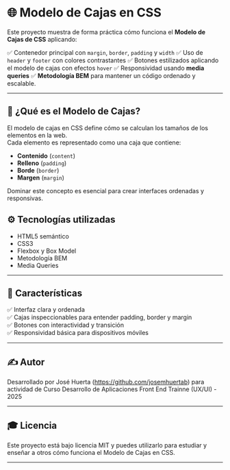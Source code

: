 # 🌐 Modelo de Cajas en CSS

Este proyecto muestra de forma práctica cómo funciona el **Modelo de Cajas de CSS** aplicando:

✅ Contenedor principal con `margin`, `border`, `padding` y `width`
✅ Uso de `header` y `footer` con colores contrastantes
✅ Botones estilizados aplicando el modelo de cajas con efectos `hover`
✅ Responsividad usando **media queries**
✅ **Metodología BEM** para mantener un código ordenado y escalable.

---

## 🎯 ¿Qué es el Modelo de Cajas?

El modelo de cajas en CSS define cómo se calculan los tamaños de los elementos en la web.  
Cada elemento es representado como una caja que contiene:

- **Contenido** (`content`)
- **Relleno** (`padding`)
- **Borde** (`border`)
- **Margen** (`margin`)

Dominar este concepto es esencial para crear interfaces ordenadas y responsivas.

## ⚙️ Tecnologías utilizadas

- HTML5 semántico
- CSS3
- Flexbox y Box Model
- Metodología BEM
- Media Queries

---

## 🚀 Características

✅ Interfaz clara y ordenada  
✅ Cajas inspeccionables para entender padding, border y margin  
✅ Botones con interactividad y transición  
✅ Responsividad básica para dispositivos móviles

---

## ✍️ Autor

Desarrollado por José Huerta (https://github.com/josemhuertab) para actividad de Curso Desarrollo de Aplicaciones Front End Trainne (UX/UI) - 2025

---

## 🎓 Licencia

Este proyecto está bajo licencia MIT y puedes utilizarlo para estudiar y enseñar a otros cómo funciona el Modelo de Cajas en CSS.

---

